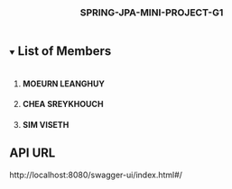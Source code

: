 <h3 align="center">SPRING-JPA-MINI-PROJECT-G1</h3>
<!-- TABLE OF CONTENTS -->
<details open="open">
  <summary><h2 style="display: inline-block">List of Members</h2></summary>
  <ol>
    <li>
      <h4>MOEURN LEANGHUY</h4>
    </li>
    <li>
      <h4>CHEA SREYKHOUCH</h4>
    </li>
    <li>
      <h4>SIM VISETH</h4>
    </li>
  </ol>
</details>

## API URL
http://localhost:8080/swagger-ui/index.html#/